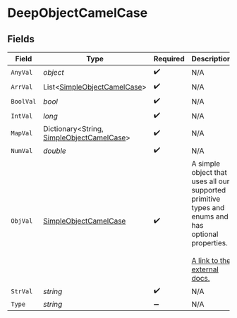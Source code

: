 # DeepObjectCamelCase


## Fields

| Field                                                                                                                                                             | Type                                                                                                                                                              | Required                                                                                                                                                          | Description                                                                                                                                                       |
| ----------------------------------------------------------------------------------------------------------------------------------------------------------------- | ----------------------------------------------------------------------------------------------------------------------------------------------------------------- | ----------------------------------------------------------------------------------------------------------------------------------------------------------------- | ----------------------------------------------------------------------------------------------------------------------------------------------------------------- |
| `AnyVal`                                                                                                                                                          | *object*                                                                                                                                                          | :heavy_check_mark:                                                                                                                                                | N/A                                                                                                                                                               |
| `ArrVal`                                                                                                                                                          | List<[SimpleObjectCamelCase](../../Models/Shared/SimpleObjectCamelCase.md)>                                                                                       | :heavy_check_mark:                                                                                                                                                | N/A                                                                                                                                                               |
| `BoolVal`                                                                                                                                                         | *bool*                                                                                                                                                            | :heavy_check_mark:                                                                                                                                                | N/A                                                                                                                                                               |
| `IntVal`                                                                                                                                                          | *long*                                                                                                                                                            | :heavy_check_mark:                                                                                                                                                | N/A                                                                                                                                                               |
| `MapVal`                                                                                                                                                          | Dictionary<String, [SimpleObjectCamelCase](../../Models/Shared/SimpleObjectCamelCase.md)>                                                                         | :heavy_check_mark:                                                                                                                                                | N/A                                                                                                                                                               |
| `NumVal`                                                                                                                                                          | *double*                                                                                                                                                          | :heavy_check_mark:                                                                                                                                                | N/A                                                                                                                                                               |
| `ObjVal`                                                                                                                                                          | [SimpleObjectCamelCase](../../Models/Shared/SimpleObjectCamelCase.md)                                                                                             | :heavy_check_mark:                                                                                                                                                | A simple object that uses all our supported primitive types and enums and has optional properties.<br/><br/>[A link to the external docs.](https://docs.speakeasyapi.dev) |
| `StrVal`                                                                                                                                                          | *string*                                                                                                                                                          | :heavy_check_mark:                                                                                                                                                | N/A                                                                                                                                                               |
| `Type`                                                                                                                                                            | *string*                                                                                                                                                          | :heavy_minus_sign:                                                                                                                                                | N/A                                                                                                                                                               |